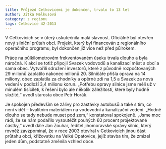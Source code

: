 ```yaml
---
title: Průjezd Cetkovicemi je dokončen, trvalo to 13 let
author: Jitka Melkusová
category: z regionu
tags: Cetkovice 42-2013
---
```


V Cetkovicích se v úterý uskutečnila malá slavnost. Oficiálně byl otevřen nový silniční průtah obcí. Projekt, který byl financován z regionálního operačního programu, byl dokončen již více než před půlrokem. 

Práce na půlkilometrovém frekventovaném úseku trvala dlouho a byla náročná. K akci se totiž připojil Svazek vodovodů a kanalizací měst a obcí a sama obec. Vytvořili sdružení investorů, které z původně rozpočtovaných 29 milionů zaplatilo nakonec milionů 20. Silničáře přišla oprava na 14 miliony, obec zaplatila za chodníky a opěrné zdi na 1,5 a Svazek za nová vedení v podloží 3,4 milionu korun. „Potřebu opravy silnice jsme měli už v minulém tisíciletí, k řešení bylo ale několik záležitostí, které byly hodně složité,“ uvedl starosta obce Petr Horák.

Je spokojen především se zálivy pro zastávky autobusů a také s tím, co není vidět – kvalitním materiálem na vodovodní a kanalizační vedení. „Hodně dlouho se tady nebude muset pod zem,“ konstatoval spokojeně. „Jsme moc rádi, že se nám podařilo vysoutěžit pouhých 60 procent projektované částky,“ uvedl dále Jan Zouhar, ředitel jihomoravské správy silnic, který rovněž zavzpomínal, že v roce 2003 otevíral v Cetkovicích jinou část průtahu obcí, křižovatku na Velké Opatovice, jejíž stavba tím, že zmizel jeden dům, podstatně změnila vzhled obce.